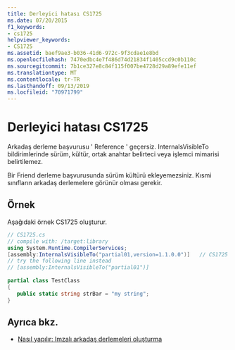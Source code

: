```yaml
---
title: Derleyici hatası CS1725
ms.date: 07/20/2015
f1_keywords:
- cs1725
helpviewer_keywords:
- CS1725
ms.assetid: baef9ae3-b036-41d6-972c-9f3cdae1e8bd
ms.openlocfilehash: 7470edbc4e7f486d74d21834f1405ccd9c0b110c
ms.sourcegitcommit: 7b1ce327e8c84f115f007be4728d29a89efe11ef
ms.translationtype: MT
ms.contentlocale: tr-TR
ms.lasthandoff: 09/13/2019
ms.locfileid: "70971799"
---
```

# <a name="compiler-error-cs1725"></a>Derleyici hatası CS1725
Arkadaş derleme başvurusu ' Reference ' geçersiz. InternalsVisibleTo bildirimlerinde sürüm, kültür, ortak anahtar belirteci veya işlemci mimarisi belirtilemez.  
  
 Bir Friend derleme başvurusunda sürüm kültürü ekleyemezsiniz. Kısmi sınıfların arkadaş derlemelere görünür olması gerekir.  
  
## <a name="example"></a>Örnek  
 Aşağıdaki örnek CS1725 oluşturur.  
  
```csharp  
// CS1725.cs  
// compile with: /target:library  
using System.Runtime.CompilerServices;  
[assembly:InternalsVisibleTo("partial01,version=1.1.0.0")]   // CS1725  
// try the following line instead  
// [assembly:InternalsVisibleTo("partial01")]  
  
partial class TestClass   
{  
   public static string strBar = "my string";  
}  
```  
  
## <a name="see-also"></a>Ayrıca bkz.

- [Nasıl yapılır: Imzalı arkadaş derlemeleri oluşturma](../../standard/assembly/create-signed-friend.md)
